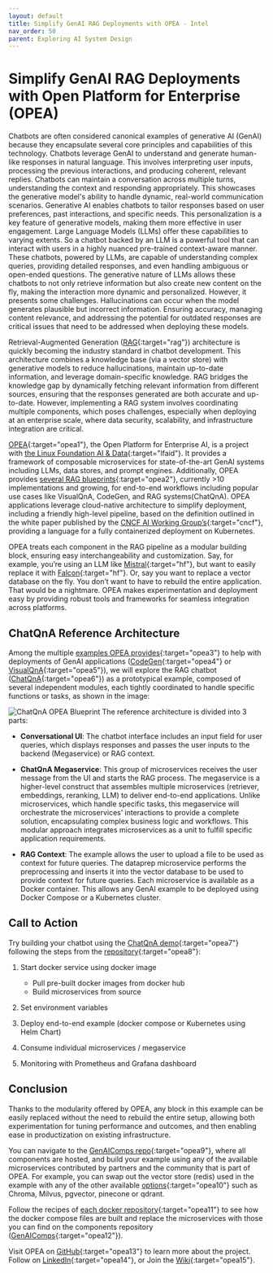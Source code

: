 ```yaml
---
layout: default
title: Simplify GenAI RAG Deployments with OPEA - Intel
nav_order: 50
parent: Exploring AI System Design
---
```


# Simplify GenAI RAG Deployments with Open Platform for Enterprise (OPEA)

Chatbots are often considered canonical examples of generative AI (GenAI) because they encapsulate several core principles and capabilities of this technology. Chatbots leverage GenAI to understand and generate human-like responses in natural language. This involves interpreting user inputs, processing the previous interactions, and producing coherent, relevant replies. Chatbots can maintain a conversation across multiple turns, understanding the context and responding appropriately. This showcases the generative model's ability to handle dynamic, real-world communication scenarios. Generative AI enables chatbots to tailor responses based on user preferences, past interactions, and specific needs. This personalization is a key feature of generative models, making them more effective in user engagement. 
Large Language Models (LLMs) offer these capabilities to varying extents. So a chatbot backed by an LLM is a powerful tool that can interact with users in a highly nuanced pre-trained context-aware manner. These chatbots, powered by LLMs, are capable of understanding complex queries, providing detailed responses, and even handling ambiguous or open-ended questions. The generative nature of LLMs allows these chatbots to not only retrieve information but also create new content on the fly, making the interaction more dynamic and personalized. However, it presents some challenges. Hallucinations can occur when the model generates plausible but incorrect information. Ensuring accuracy, managing content relevance, and addressing the potential for outdated responses are critical issues that need to be addressed when deploying these models.

Retrieval-Augmented Generation ([RAG](https://medium.com/intel-tech/understanding-retrieval-augmented-generation-rag-4d1d08f736b3){:target="rag"}) architecture is quickly becoming the industry standard in chatbot development. This architecture combines a knowledge base (via a vector store) with generative models to reduce hallucinations, maintain up-to-date information, and leverage domain-specific knowledge. RAG bridges the knowledge gap by dynamically fetching relevant information from different sources, ensuring that the responses generated are both accurate and up-to-date. However, implementing a RAG system involves coordinating multiple components, which poses challenges, especially when deploying at an enterprise scale, where data security, scalability, and infrastructure integration are critical.

[OPEA](https://opea.dev){:target="opea1"}, the Open Platform for Enterprise AI, is a project with [the Linux Foundation AI & Data](https://lfaidata.foundation){:target="lfaid"}. It provides a framework of composable microservices for state-of-the-art GenAI systems including LLMs, data stores, and prompt engines. Additionally, OPEA provides [several RAG blueprints](https://github.com/opea-project/GenAIExamples){:target="opea2"}, currently >10 implementations and growing, for end-to-end workflows including popular use cases like VisualQnA, CodeGen, and RAG systems(ChatQnA). OPEA applications leverage cloud-native architecture to simplify deployment, including a friendly high-level pipeline, based on the definition outlined in the white paper published by the [CNCF AI Working Group’s](https://www.cncf.io/blog/2024/03/19/announcing-the-ai-working-groups-new-cloud-native-artificial-intelligence-whitepaper/){:target="cncf"}, providing a language for a fully containerized deployment on Kubernetes.

OPEA treats each component in the RAG pipeline as a modular building block, ensuring easy interchangeability and customization. Say, for example, you’re using an LLM like [Mistral](https://huggingface.co/docs/transformers/en/model_doc/mistral){:target="hf"}, but want to easily replace it with [Falcon](https://huggingface.co/docs/transformers/en/model_doc/falcon){:target="hf"}. Or, say you want to replace a vector database on the fly. You don’t want to have to rebuild the entire application. That would be a nightmare. OPEA makes experimentation and deployment easy by providing robust tools and frameworks for seamless integration across platforms.

## ChatQnA Reference Architecture

Among the multiple [examples OPEA provides](https://github.com/opea-project/GenAIExamples){:target="opea3"} to help with deployments of GenAI applications ([CodeGen](https://github.com/opea-project/GenAIExamples/tree/main/CodeGen){:target="opea4"} or [VisualQnA](https://github.com/opea-project/GenAIExamples/tree/main/VisualQnA){:target="opea5"}), we will explore the RAG chatbot ([ChatQnA](https://github.com/opea-project/GenAIExamples/tree/main/ChatQnA){:target="opea6"}) as a prototypical example, composed of several independent modules, each tightly coordinated to handle specific functions or tasks, as shown in the image:

![ChatQnA OPEA Blueprint]({{site.baseurl}}/assets/images/opea_arq.png)
The reference architecture is divided into 3 parts:

* **Conversational UI**: The chatbot interface includes an input field for user queries, which displays responses and passes the user inputs to the backend (Megaservice) or RAG context. 

* **ChatQnA Megaservice**: This group of microservices receives the user message from the UI and starts the RAG process. The megaservice is a higher-level construct that assembles multiple microservices (retriever, embeddings, reranking, LLM) to deliver end-to-end applications. Unlike microservices, which handle specific tasks, this megaservice will orchestrate the microservices’ interactions to provide a complete solution, encapsulating complex business logic and workflows. This modular approach integrates microservices as a unit to fulfill specific application requirements.

* **RAG Context**: The example allows the user to upload a file to be used as context for future queries. The dataprep microservice performs the preprocessing and inserts it into the vector database to be used to provide context for future queries.
Each microservice is available as a Docker container. This allows any GenAI example to be deployed using Docker Compose or a Kubernetes cluster.

## Call to Action

Try building your chatbot using the [ChatQnA demo](https://github.com/opea-project/GenAIExamples/tree/main/ChatQnA){:target="opea7"} following the steps from the [repository](https://github.com/opea-project/GenAIExamples/tree/main/ChatQnA){:target="opea8"}: 

1. Start docker service using docker image
    * Pull pre-built docker images from docker hub
    * Build microservices from source

2. Set environment variables
3. Deploy end-to-end example (docker compose or Kubernetes using Helm Chart)
4. Consume individual microservices / megaservice
5. Monitoring with Prometheus and Grafana dashboard

## Conclusion

Thanks to the modularity offered by OPEA, any block in this example can be easily replaced without the need to rebuild the entire setup, allowing both experimentation for tuning performance and outcomes, and then enabling ease in productization on existing infrastructure. 

You can navigate to the [GenAIComps repo](https://github.com/opea-project/GenAIComps/tree/main){:target="opea9"}, where all components are hosted, and build your example using any of the available microservices contributed by partners and the community that is part of OPEA. For example, you can swap out the vector store (redis) used in the example with any of the other available [options](https://github.com/opea-project/GenAIComps/tree/main/comps/vectorstores/langchain){:target="opea10"} such as Chroma, Milvus, pgvector, pinecone or qdrant.

Follow the recipes of [each docker repository](https://github.com/opea-project/GenAIExamples/tree/main/ChatQnA/docker){:target="opea11"} to see how the docker compose files are built and replace the microservices with those you can find on the components repository ([GenAIComps](https://github.com/opea-project/GenAIComps/tree/main){:target="opea12"}). 

Visit OPEA on [GitHub](https://github.com/opea-project){:target="opea13"} to learn more about the project. Follow on [LinkedIn](https://www.linkedin.com/company/opeadev/){:target="opea14"}, or Join the [Wiki](https://wiki.lfaidata.foundation/display/DL/OPEA+Home){:target="opea15"}.
